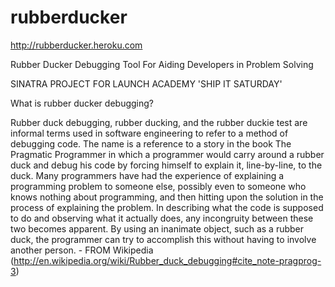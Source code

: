 rubberducker
============

http://rubberducker.heroku.com

Rubber Ducker Debugging Tool For Aiding Developers in Problem Solving

SINATRA PROJECT FOR LAUNCH ACADEMY 'SHIP IT SATURDAY'


What is rubber ducker debugging?

Rubber duck debugging, rubber ducking, and the rubber duckie test are informal terms used in software engineering to refer to a method of debugging code. The name is a reference to a story in the book The Pragmatic Programmer in which a programmer would carry around a rubber duck and debug his code by forcing himself to explain it, line-by-line, to the duck.
Many programmers have had the experience of explaining a programming problem to someone else, possibly even to someone who knows nothing about programming, and then hitting upon the solution in the process of explaining the problem. In describing what the code is supposed to do and observing what it actually does, any incongruity between these two becomes apparent. By using an inanimate object, such as a rubber duck, the programmer can try to accomplish this without having to involve another person. - FROM Wikipedia (http://en.wikipedia.org/wiki/Rubber_duck_debugging#cite_note-pragprog-3)



